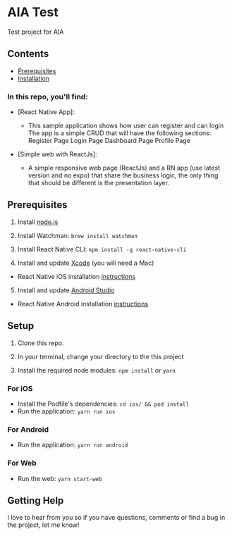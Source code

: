 # AIA Test
Test project for AIA

## Contents

- [Prerequisites](#Prerequisites)
- [Installation](#Setup)

### In this repo, you'll find:

- [React Native App]:

  - This sample application shows how user can register and can login The app is a simple CRUD that will have the following sections: Register Page Login Page Dashboard Page Profile Page 

- [Simple web with ReactJs]:
  - A simple responsive web page (ReactJs) and a RN app (use latest version and no expo) that share the business logic, the only thing that should be different is the presentation layer.

## Prerequisites

1. Install [node.js](https://nodejs.org/)

2. Install Watchman: `brew install watchman`

3. Install React Native CLI: `npm install -g react-native-cli`

4. Install and update [Xcode](https://developer.apple.com/xcode/) (you will need a Mac)

- React Native iOS installation [instructions](https://facebook.github.io/react-native/docs/getting-started.html)

5. Install and update [Android Studio](https://developer.android.com/studio/index.html)

- React Native Android installation [instructions](https://facebook.github.io/react-native/docs/getting-started.html)

## Setup

1. Clone this repo.

2. In your terminal, change your directory to the this project

3. Install the required node modules: `npm install` or `yarn`

### For iOS

- Install the Podfile's dependencies: `cd ios/ && pod install`
- Run the application: `yarn run ios`

### For Android

- Run the application: `yarn run android`

### For Web

- Run the web: `yarn start-web`

## Getting Help

I love to hear from you so if you have questions, comments or find a bug in the project, let me know!

